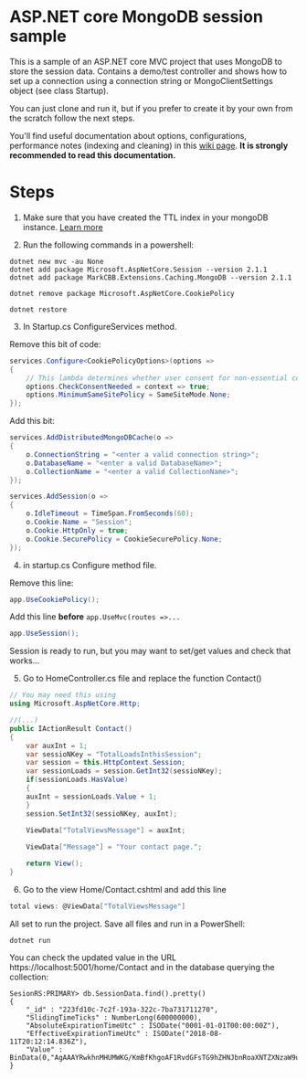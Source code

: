 ASP.NET core MongoDB session sample 
===================================

This is a sample of an ASP.NET core MVC project that uses MongoDB to store the session data. Contains a demo/test controller and shows how to set up a connection using a connection string or MongoClientSettings object (see class Startup).

You can just clone and run it, but if you prefer to create it by your own from the scratch follow the next steps.

You'll find useful documentation about options, configurations, performance notes (indexing and cleaning) in this [wiki page](https://github.com/MarkCBB/Caching/wiki). **It is strongly recommended to read this documentation.**

# Steps

1. Make sure that you have created the TTL index in your mongoDB instance. [Learn more](https://github.com/MarkCBB/Caching/wiki#usage)

2. Run the following commands in a powershell:
```
dotnet new mvc -au None
dotnet add package Microsoft.AspNetCore.Session --version 2.1.1
dotnet add package MarkCBB.Extensions.Caching.MongoDB --version 2.1.1

dotnet remove package Microsoft.AspNetCore.CookiePolicy

dotnet restore
```
3. In Startup.cs ConfigureServices method.

Remove this bit of code:
```C#
services.Configure<CookiePolicyOptions>(options =>
{
	// This lambda determines whether user consent for non-essential cookies is needed for a given request.
	options.CheckConsentNeeded = context => true;
	options.MinimumSameSitePolicy = SameSiteMode.None;
});
```

Add this bit:

```C#
services.AddDistributedMongoDBCache(o =>
{
	o.ConnectionString = "<enter a valid connection string>";
	o.DatabaseName = "<enter a valid DatabaseName>";
	o.CollectionName = "<enter a valid CollectionName>";
});

services.AddSession(o =>
{
    o.IdleTimeout = TimeSpan.FromSeconds(60);
    o.Cookie.Name = "Session";
    o.Cookie.HttpOnly = true;
    o.Cookie.SecurePolicy = CookieSecurePolicy.None;
});
```
4. in startup.cs Configure method file.

Remove this line:

```C#
app.UseCookiePolicy();
```

Add this line **before** ```app.UseMvc(routes =>...```
```C#
app.UseSession();
```

Session is ready to run, but you may want to set/get values and check that works...

5. Go to HomeController.cs file and replace the function Contact()

```C#
// You may need this using
using Microsoft.AspNetCore.Http;

//(...)
public IActionResult Contact()
{
    var auxInt = 1;
    var sessioNKey = "TotalLoadsInthisSession";
    var session = this.HttpContext.Session;
    var sessionLoads = session.GetInt32(sessioNKey);
    if(sessionLoads.HasValue)
    {
	auxInt = sessionLoads.Value + 1;
    }
    session.SetInt32(sessioNKey, auxInt);
    
    ViewData["TotalViewsMessage"] = auxInt;

    ViewData["Message"] = "Your contact page.";

    return View();
}
```

6. Go to the view Home/Contact.cshtml and add this line 
```C#
total views: @ViewData["TotalViewsMessage"]
```

All set to run the project. Save all files and run in a PowerShell:

```
dotnet run
```

You can check the updated value in the URL https://localhost:5001/home/Contact and in the database querying the collection:

```
SesionRS:PRIMARY> db.SessionData.find().pretty()
{
	"_id" : "223fd10c-7c2f-193a-322c-7ba731711270",
	"SlidingTimeTicks" : NumberLong(600000000),
	"AbsoluteExpirationTimeUtc" : ISODate("0001-01-01T00:00:00Z"),
	"EffectiveExpirationTimeUtc" : ISODate("2018-08-11T20:12:14.836Z"),
	"Value" : BinData(0,"AgAAAYRwkhnMHUMWKG/KmBfKhgoAF1RvdGFsTG9hZHNJbnRoaXNTZXNzaW9uAAAABAAAAAc=")
}
```
